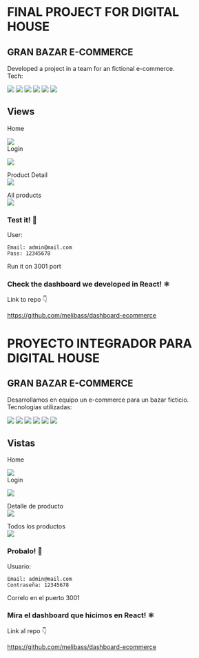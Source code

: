 # **FINAL PROJECT FOR DIGITAL HOUSE** 


## GRAN BAZAR E-COMMERCE ##

Developed a project in a team for an fictional e-commerce. <br>
Tech:


<img src="https://img.shields.io/badge/HTML5-E34F26?style=for-the-badge&logo=html5&logoColor=white">
<img src="https://img.shields.io/badge/CSS-239120?&style=for-the-badge&logo=css3&logoColor=white">
<img src="https://img.shields.io/badge/JavaScript-F7DF1E?style=for-the-badge&logo=javascript&logoColor=black">
<img src="https://img.shields.io/badge/Node.js-43853D?style=for-the-badge&logo=node.js&logoColor=white">
<img src="https://img.shields.io/badge/Express.js-404D59?style=for-the-badge">
<img src="https://img.shields.io/badge/MySQL-00000F?style=for-the-badge&logo=mysql&logoColor=white">


## Views ##


Home <br>

<img src="https://i.ibb.co/8YPTBDv/home.png"> <br>
Login <br>

<img src="https://i.ibb.co/87Jb24j/login.png"> <br>

Product Detail <br>
<img src="https://i.ibb.co/NpQF5qy/detail.png">

All products <br>
<img src="https://i.ibb.co/GF2Qfwq/all.png">




### **Test it!** :rocket:

User: 
``````
Email: admin@mail.com 
Pass: 12345678
``````

Run it on 3001 port


### **Check the dashboard we developed in React! :atom_symbol:** 

Link to repo :point_down:

https://github.com/melibass/dashboard-ecommerce


# **PROYECTO INTEGRADOR PARA DIGITAL HOUSE** 


## GRAN BAZAR E-COMMERCE ##

Desarrollamos en equipo un e-commerce para un bazar ficticio. <br>
Tecnologias utilizadas:


<img src="https://img.shields.io/badge/HTML5-E34F26?style=for-the-badge&logo=html5&logoColor=white">
<img src="https://img.shields.io/badge/CSS-239120?&style=for-the-badge&logo=css3&logoColor=white">
<img src="https://img.shields.io/badge/JavaScript-F7DF1E?style=for-the-badge&logo=javascript&logoColor=black">
<img src="https://img.shields.io/badge/Node.js-43853D?style=for-the-badge&logo=node.js&logoColor=white">
<img src="https://img.shields.io/badge/Express.js-404D59?style=for-the-badge">
<img src="https://img.shields.io/badge/MySQL-00000F?style=for-the-badge&logo=mysql&logoColor=white">

## Vistas ##

Home <br>

<img src="https://i.ibb.co/8YPTBDv/home.png"> <br>
Login <br>

<img src="https://i.ibb.co/87Jb24j/login.png"> <br>

Detalle de producto <br>
<img src="https://i.ibb.co/NpQF5qy/detail.png">

Todos los productos <br>
<img src="https://i.ibb.co/GF2Qfwq/all.png">


### **Probalo!** :rocket:

Usuario: 
``````
Email: admin@mail.com 
Contraseña: 12345678
``````

Correlo en el puerto 3001

### **Mira el dashboard que hicimos en React! :atom_symbol:** 

Link al repo :point_down:

https://github.com/melibass/dashboard-ecommerce


